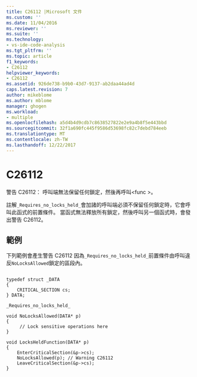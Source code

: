 ```yaml
---
title: C26112 |Microsoft 文件
ms.custom: ''
ms.date: 11/04/2016
ms.reviewer: ''
ms.suite: ''
ms.technology:
- vs-ide-code-analysis
ms.tgt_pltfrm: ''
ms.topic: article
f1_keywords:
- C26112
helpviewer_keywords:
- C26112
ms.assetid: 926de738-b9b0-43d7-9137-ab2daa44ad4d
caps.latest.revision: 7
author: mikeblome
ms.author: mblome
manager: ghogen
ms.workload:
- multiple
ms.openlocfilehash: a5d4b4d9cdb7c8638527822e2e9a4b8f5e443bbd
ms.sourcegitcommit: 32f1a690fc445f9586d53698fc82c7debd784eeb
ms.translationtype: MT
ms.contentlocale: zh-TW
ms.lasthandoff: 12/22/2017
---
```

# <a name="c26112"></a>C26112
警告 C26112： 呼叫端無法保留任何鎖定，然後再呼叫\<func >。  
  
 註解`_Requires_no_locks_held_`會加諸的呼叫端必須不保留任何鎖定時，它會呼叫此函式的前置條件。 當函式無法釋放所有鎖定，然後呼叫另一個函式時，會發出警告 C26112。  
  
## <a name="example"></a>範例  
 下列範例會產生警告 C26112 因為`_Requires_no_locks_held_`前置條件由呼叫違反`NoLocksAllowed`鎖定的區段內。  
  
```  
  
typedef struct _DATA   
{  
    CRITICAL_SECTION cs;  
} DATA;  
  
_Requires_no_locks_held_   
  
void NoLocksAllowed(DATA* p)  
{  
     // Lock sensitive operations here  
}  
  
void LocksHeldFunction(DATA* p)   
{   
    EnterCriticalSection(&p->cs);   
    NoLocksAllowed(p); // Warning C26112  
    LeaveCriticalSection(&p->cs);  
}  
  
```